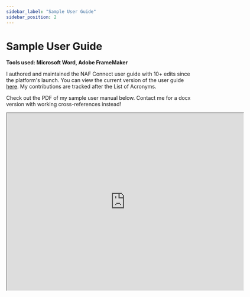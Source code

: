 ```yaml
---
sidebar_label: "Sample User Guide"
sidebar_position: 2
---
```


# Sample User Guide

**Tools used: Microsoft Word, Adobe FrameMaker**

I authored and maintained the NAF Connect user guide with 10+ edits since the platform's launch.
You can view the current version of the user guide [here](https://assets.naf-connect.com/assets/docs/NAFConnect%20User%20Guide.pdf). My contributions are tracked after the List of Acronyms.

Check out the PDF of my sample user manual below.
Contact me for a docx version with working cross-references instead!

<iframe src="https://drive.google.com/file/d/1dat-QOCU81Q2mQjO9hUli3A3q_sGEu9z/preview" width="640" height="480" allow="autoplay"></iframe>

